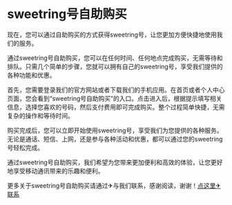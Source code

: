 # sweetring号自助购买

现在，您可以通过自助购买的方式获得sweetring号，让您更加方便快捷地使用我们的服务。

通过sweetring号自助购买，您可以在任何时间、任何地点完成购买，无需等待和排队。只需几个简单的步骤，您就可以拥有自己的sweetring号，享受我们提供的各种功能和优惠。

首先，您需要登录我们的官方网站或者下载我们的手机应用。在首页或者个人中心页面，您会看到“sweetring号自助购买”的入口。点击进入后，根据提示填写相关信息，选择您喜欢的号码，然后支付费用即可完成购买。整个过程简单快捷，无需复杂的操作和等待时间。

购买完成后，您可以立即开始使用sweetring号，享受我们为您提供的各种服务。无论是通话、短信、上网，还是参与各种活动和优惠，都可以通过您的sweetring号轻松完成。

通过sweetring号自助购买，我们希望为您带来更加便利和高效的体验，让您更好地享受移动通讯带来的乐趣和便利。

更多关于sweetring号自助购买请通过✈与我们联系，感谢阅读，谢谢！[点这里✈联系](https://add.k02.cc)